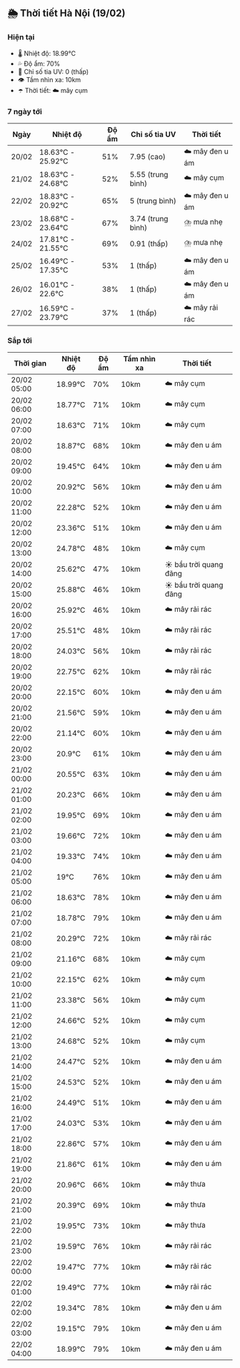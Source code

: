 ## 🌦️ Thời tiết Hà Nội (19/02)

### Hiện tại

- 🌡️ Nhiệt độ: 18.99℃
- 💦 Độ ẩm: 70%
- 🌟 Chỉ số tia UV: 0 (thấp)
- 👁️ Tầm nhìn xa: 10km
- ☂️ Thời tiết: ☁️ mây cụm

### 7 ngày tới

| Ngày | Nhiệt độ | Độ ẩm | Chỉ số tia UV | Thời tiết |
| --- | --- | --- | --- | --- |
| 20/02 | 18.63℃ - 25.92℃ | 51% | 7.95 (cao) | ☁️ mây đen u ám |
| 21/02 | 18.63℃ - 24.68℃ | 52% | 5.55 (trung bình) | ☁️ mây cụm |
| 22/02 | 18.83℃ - 20.92℃ | 65% | 5 (trung bình) | ☁️ mây đen u ám |
| 23/02 | 18.68℃ - 23.64℃ | 67% | 3.74 (trung bình) | ⛈️ mưa nhẹ |
| 24/02 | 17.81℃ - 21.55℃ | 69% | 0.91 (thấp) | ⛈️ mưa nhẹ |
| 25/02 | 16.49℃ - 17.35℃ | 53% | 1 (thấp) | ☁️ mây đen u ám |
| 26/02 | 16.01℃ - 22.6℃ | 38% | 1 (thấp) | ☁️ mây đen u ám |
| 27/02 | 16.59℃ - 23.79℃ | 37% | 1 (thấp) | ☁️ mây rải rác |

### Sắp tới

| Thời gian | Nhiệt độ | Độ ẩm | Tầm nhìn xa | Thời tiết |
| --- | --- | --- | --- | --- |
| 20/02 05:00 | 18.99℃ | 70% | 10km | ☁️ mây cụm |
| 20/02 06:00 | 18.77℃ | 71% | 10km | ☁️ mây cụm |
| 20/02 07:00 | 18.63℃ | 71% | 10km | ☁️ mây cụm |
| 20/02 08:00 | 18.87℃ | 68% | 10km | ☁️ mây đen u ám |
| 20/02 09:00 | 19.45℃ | 64% | 10km | ☁️ mây đen u ám |
| 20/02 10:00 | 20.92℃ | 56% | 10km | ☁️ mây đen u ám |
| 20/02 11:00 | 22.28℃ | 52% | 10km | ☁️ mây đen u ám |
| 20/02 12:00 | 23.36℃ | 51% | 10km | ☁️ mây đen u ám |
| 20/02 13:00 | 24.78℃ | 48% | 10km | ☁️ mây cụm |
| 20/02 14:00 | 25.62℃ | 47% | 10km | ☀️ bầu trời quang đãng |
| 20/02 15:00 | 25.88℃ | 46% | 10km | ☀️ bầu trời quang đãng |
| 20/02 16:00 | 25.92℃ | 46% | 10km | ☁️ mây rải rác |
| 20/02 17:00 | 25.51℃ | 48% | 10km | ☁️ mây rải rác |
| 20/02 18:00 | 24.03℃ | 56% | 10km | ☁️ mây rải rác |
| 20/02 19:00 | 22.75℃ | 62% | 10km | ☁️ mây rải rác |
| 20/02 20:00 | 22.15℃ | 60% | 10km | ☁️ mây đen u ám |
| 20/02 21:00 | 21.56℃ | 59% | 10km | ☁️ mây đen u ám |
| 20/02 22:00 | 21.14℃ | 60% | 10km | ☁️ mây đen u ám |
| 20/02 23:00 | 20.9℃ | 61% | 10km | ☁️ mây đen u ám |
| 21/02 00:00 | 20.55℃ | 63% | 10km | ☁️ mây đen u ám |
| 21/02 01:00 | 20.23℃ | 66% | 10km | ☁️ mây đen u ám |
| 21/02 02:00 | 19.95℃ | 69% | 10km | ☁️ mây đen u ám |
| 21/02 03:00 | 19.66℃ | 72% | 10km | ☁️ mây đen u ám |
| 21/02 04:00 | 19.33℃ | 74% | 10km | ☁️ mây đen u ám |
| 21/02 05:00 | 19℃ | 76% | 10km | ☁️ mây đen u ám |
| 21/02 06:00 | 18.63℃ | 78% | 10km | ☁️ mây đen u ám |
| 21/02 07:00 | 18.78℃ | 79% | 10km | ☁️ mây đen u ám |
| 21/02 08:00 | 20.29℃ | 72% | 10km | ☁️ mây rải rác |
| 21/02 09:00 | 21.16℃ | 68% | 10km | ☁️ mây cụm |
| 21/02 10:00 | 22.15℃ | 62% | 10km | ☁️ mây cụm |
| 21/02 11:00 | 23.38℃ | 56% | 10km | ☁️ mây cụm |
| 21/02 12:00 | 24.66℃ | 52% | 10km | ☁️ mây cụm |
| 21/02 13:00 | 24.68℃ | 52% | 10km | ☁️ mây cụm |
| 21/02 14:00 | 24.47℃ | 52% | 10km | ☁️ mây đen u ám |
| 21/02 15:00 | 24.53℃ | 52% | 10km | ☁️ mây đen u ám |
| 21/02 16:00 | 24.49℃ | 51% | 10km | ☁️ mây đen u ám |
| 21/02 17:00 | 24.03℃ | 53% | 10km | ☁️ mây đen u ám |
| 21/02 18:00 | 22.86℃ | 57% | 10km | ☁️ mây đen u ám |
| 21/02 19:00 | 21.86℃ | 61% | 10km | ☁️ mây đen u ám |
| 21/02 20:00 | 20.96℃ | 66% | 10km | ☁️ mây thưa |
| 21/02 21:00 | 20.39℃ | 69% | 10km | ☁️ mây thưa |
| 21/02 22:00 | 19.95℃ | 73% | 10km | ☁️ mây thưa |
| 21/02 23:00 | 19.59℃ | 76% | 10km | ☁️ mây rải rác |
| 22/02 00:00 | 19.47℃ | 77% | 10km | ☁️ mây rải rác |
| 22/02 01:00 | 19.49℃ | 77% | 10km | ☁️ mây rải rác |
| 22/02 02:00 | 19.34℃ | 78% | 10km | ☁️ mây đen u ám |
| 22/02 03:00 | 19.15℃ | 79% | 10km | ☁️ mây đen u ám |
| 22/02 04:00 | 18.99℃ | 79% | 10km | ☁️ mây đen u ám |
